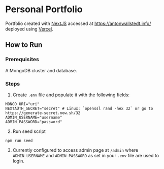 # Personal Portfolio

Portfolio created with [NextJS](https://nextjs.org/) accessed at https://antonwallstedt.info/ deployed using [Vercel](https://vercel.com/).

## How to Run

### Prerequisites

A MongoDB cluster and database.

### Steps

1. Create `.env` file and populate it with the following fields:

```
MONGO_URI="uri"
NEXTAUTH_SECRET="secret" # Linux: `openssl rand -hex 32` or go to https://generate-secret.now.sh/32
ADMIN_USERNAME="username"
ADMIN_PASSWORD="password"
```

2. Run seed script

```
npm run seed
```

3. Currently configured to access admin page at `/admin` where `ADMIN_USERNAME` and `ADMIN_PASSWORD` as set in your `.env` file are used to login.
